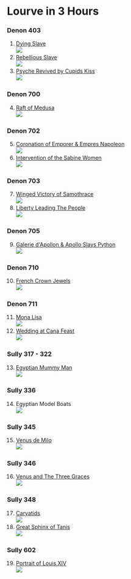 # Lourve in 3 Hours

### Denon 403
1. [Dying Slave](https://en.wikipedia.org/wiki/Dying_Slave)
<br>![](./images/dying_slave.jpg)
2. [Rebellious Slave](https://en.wikipedia.org/wiki/Rebellious_Slave)
<br>![](./images/rebellious_slave.jpg)
3. [Psyche Revived by Cupids Kiss](https://en.wikipedia.org/wiki/Psyche_Revived_by_Cupid%27s_Kiss)
<br>![](./images/psyche_cupid.jpg)

### Denon 700
4. [Raft of Medusa](https://en.wikipedia.org/wiki/The_Raft_of_the_Medusa)
<br>![](./images/raft_medusa.jpg)

### Denon 702
5. [Coronation of Emporer & Empres Napoleon](https://en.wikipedia.org/wiki/The_Coronation_of_Napoleon)
<br>![](./images/napolean.jpg)
6. [Intervention of the Sabine Women](https://en.wikipedia.org/wiki/The_Intervention_of_the_Sabine_Women)
<br>![](./images/sabine.jpg)

### Denon 703
7. [Winged Victory of Samothrace](https://en.wikipedia.org/wiki/Winged_Victory_of_Samothrace)
<br>![](./images/samothrace.jpg)
8. [Liberty Leading The People](https://en.wikipedia.org/wiki/Liberty_Leading_the_People)
<br>![](./images/liberty.jpg)

### Denon 705
9. [Galerie d'Apollon & Apollo Slays Python](https://en.wikipedia.org/wiki/Galerie_d%27Apollon)
<br>![](./images/python.jpg)

### Denon 710
10. [French Crown Jewels](https://en.wikipedia.org/wiki/French_Crown_Jewels)
<br>![](./images/jewels.png)

### Denon 711
11. [Mona Lisa](https://en.wikipedia.org/wiki/Mona_Lisa)
<br>![](./images/mona_lisa.jpg)
12. [Wedding at Cana Feast](https://en.wikipedia.org/wiki/Wedding_at_Cana)
<br>![](./images/cana_feast.jpg)

### Sully 317 - 322
13. [Egyptian Mummy Man](https://www.louvre.fr/en/explore/the-palace/the-guardian-of-egyptian-art)
<br>![](./images/mummy.jpg)

### Sully 336
14. Egyptian Model Boats
<br>![](./images/egypt_model_boat.jpg)

### Sully 345
15. [Venus de Milo](https://en.wikipedia.org/wiki/Venus_de_Milo)
<br>![](./images/venus.jpg)

### Sully 346
16. [Venus and The Three Graces](https://en.wikipedia.org/wiki/Venus_and_the_Three_Graces_Presenting_Gifts_to_a_Young_Woman)
<br>![](./images/venus_3_graces.jpg)

### Sully 348
17. [Caryatids](https://www.louvre.fr/en/explore/the-palace/at-the-heart-of-the-renaissance-palace)
<br>![](./images/caryatids.jpg)
18. [Great Sphinx of Tanis](https://en.wikipedia.org/wiki/Great_Sphinx_of_Tanis)
<br>![](./images/sphinx.jpg)

### Sully 602
19. [Portrait of Louis XIV](https://en.wikipedia.org/wiki/Portrait_of_Louis_XIV)
<br>![](./images/louis.jpg)

